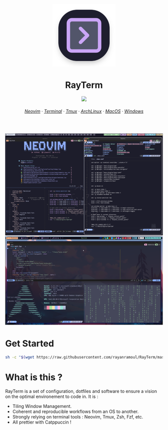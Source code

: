 <div align="center">
 
<img width="200" src="https://github.com/rayanramoul/RayTerm/blob/master/assets/logo.png?raw=true">
</img>
<h1>RayTerm</h1>
<img src="https://raw.githubusercontent.com/catppuccin/catppuccin/main/assets/palette/macchiato.png" width="400" />
<h6 align="center">
  <a href="https://github.com/rayanramoul/RayTerm/blob/master/docs/Neovim">Neovim</a>
  ·
  <a href="https://github.com/rayanramoul/RayTerm/blob/master/docs/Terminal">Terminal</a>
  ·
  <a href="https://github.com/rayanramoul/RayTerm/blob/master/docs/Tmux">Tmux</a>
  ·
  <a href="https://github.com/rayanramoul/RayTerm/blob/master/docs/ArchLinux">ArchLinux</a>
  ·
  <a href="https://github.com/rayanramoul/RayTerm/blob/master/docs/MacOS">MacOS</a>
  ·
  <a href="https://github.com/rayanramoul/RayTerm/blob/master/docs/Windows">Windows</a>
</h6>

&nbsp;

 <img src="https://github.com/rayanramoul/RayTerm/blob/master/assets/macos_preview.png?raw=true" alt="RayTerm" width="600">
  </img>

   <img src="https://github.com/rayanramoul/RayTerm/blob/master/assets/windows_preview.png?raw=true" alt="RayTerm" width="600">
  </img>

</div>

# Get Started

```bash
sh -c "$(wget https://raw.githubusercontent.com/rayanramoul/RayTerm/master/install.sh -O -)"
```

# What is this ?
RayTerm is a set of configuration, dotfiles and software to ensure a vision on the optimal environement to code in.
It is :
- Tiling Window Management.
- Coherent and reproducible workflows from an OS to another.
- Strongly relying on terminal tools : Neovim, Tmux, Zsh, Fzf, etc.
- All prettier with Catppuccin !



